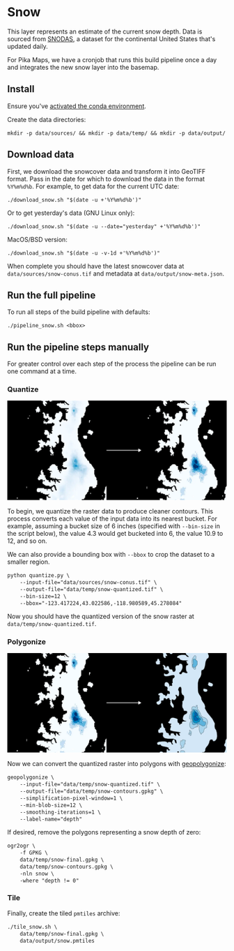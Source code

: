 # Snow

This layer represents an estimate of the current snow depth. Data is sourced from [SNODAS](https://nsidc.org/data/g02158/versions/1), a dataset for the continental United States that's updated daily.

For Pika Maps, we have a cronjob that runs this build pipeline once a day and integrates the new snow layer into the basemap.

## Install

Ensure you've [activated the conda environment](../../README.md#building-datasets).

Create the data directories:

```
mkdir -p data/sources/ && mkdir -p data/temp/ && mkdir -p data/output/
```

## Download data

First, we download the snowcover data and transform it into GeoTIFF format. Pass in the date for which to download the data in the format `%Y%m%d%b`. For example, to get data for the current UTC date:

```
./download_snow.sh "$(date -u +'%Y%m%d%b')"
```

Or to get yesterday's data (GNU Linux only):

```
./download_snow.sh "$(date -u --date="yesterday" +'%Y%m%d%b')"
```

MacOS/BSD version:

```
./download_snow.sh "$(date -u -v-1d +'%Y%m%d%b')"
```

When complete you should have the latest snowcover data at `data/sources/snow-conus.tif` and metadata at `data/output/snow-meta.json`.

## Run the full pipeline

To run all steps of the build pipeline with defaults:

```
./pipeline_snow.sh <bbox>
```

## Run the pipeline steps manually

For greater control over each step of the process the pipeline can be run one command at a time.

### Quantize

![Quantizing the raster](images/quantize.webp)

To begin, we quantize the raster data to produce cleaner contours. This process converts each value of the input data into its nearest bucket. For example, assuming a bucket size of 6 inches (specified with `--bin-size` in the script below), the value 4.3 would get bucketed into 6, the value 10.9 to 12, and so on.

We can also provide a bounding box with `--bbox` to crop the dataset to a smaller region.

```
python quantize.py \
    --input-file="data/sources/snow-conus.tif" \
    --output-file="data/temp/snow-quantized.tif" \
    --bin-size=12 \
    --bbox="-123.417224,43.022586,-118.980589,45.278084"
```

Now you should have the quantized version of the snow raster at `data/temp/snow-quantized.tif`.

### Polygonize

![Polygonizing the raster with geopolygonize](images/geopolygonize.webp)

Now we can convert the quantized raster into polygons with [geopolygonize](https://github.com/rainflame/geopolygonize/):

```
geopolygonize \
    --input-file="data/temp/snow-quantized.tif" \
    --output-file="data/temp/snow-contours.gpkg" \
    --simplification-pixel-window=1 \
    --min-blob-size=12 \
    --smoothing-iterations=1 \
    --label-name="depth"
```

If desired, remove the polygons representing a snow depth of zero:

```
ogr2ogr \
    -f GPKG \
    data/temp/snow-final.gpkg \
    data/temp/snow-contours.gpkg \
    -nln snow \
    -where "depth != 0"
```

### Tile

Finally, create the tiled `pmtiles` archive:

```
./tile_snow.sh \
    data/temp/snow-final.gpkg \
    data/output/snow.pmtiles
```
